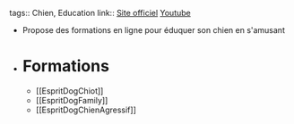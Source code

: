 tags:: Chien, Education
link:: [Site officiel](https://www.espritdog.com/) [Youtube](https://m.youtube.com/channel/UCobF55anw_mb6LK3W35lAdw)

- Propose des formations en ligne pour éduquer son chien en s'amusant
- # Formations
	- [[EspritDogChiot]]
	- [[EspritDogFamily]]
	- [[EspritDogChienAgressif]]